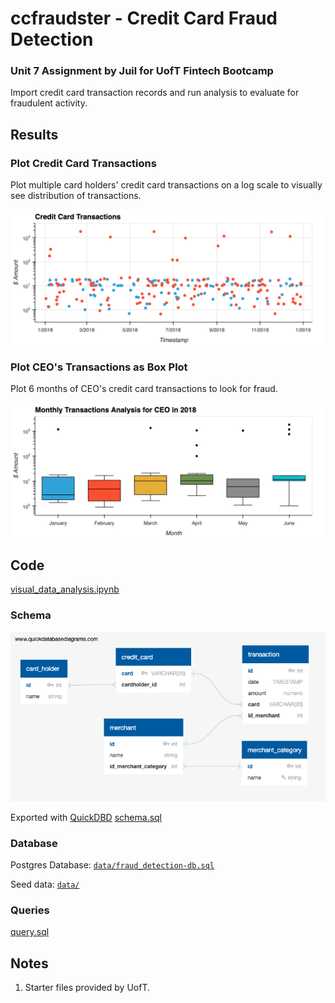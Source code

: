 # ccfraudster - Credit Card Fraud Detection

### Unit 7 Assignment by Juil for UofT Fintech Bootcamp

Import credit card transaction records and run analysis to evaluate for fraudulent activity.

## Results

### Plot Credit Card Transactions

Plot multiple card holders' credit card transactions on a log scale to visually see distribution of transactions.

![Combined scatter plot.](images/combined_cc_tx.png) 

### Plot CEO's Transactions as Box Plot

Plot 6 months of CEO's credit card transactions to look for fraud.

![Box plot of monthly transactions](images/ceo_tx.png)

## Code 

[visual_data_analysis.ipynb](visual_data_analysis.ipynb)

### Schema

![ERD Diagram](images/schema.png)

Exported with [QuickDBD](https://app.quickdatabasediagrams.com/#/d/8JR3xd)
[schema.sql](data/schema.sql)

### Database 

Postgres Database: [`data/fraud_detection-db.sql`](data/fraud_detection-db.sql`)

Seed data: [`data/`](data/)

### Queries

[query.sql](data/query.sql)


## Notes
1. Starter files provided by UofT. 
